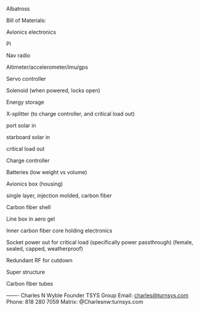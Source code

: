 
Albatross

Bill of Materials:

Avionics electronics

Pi

Nav radio

Altimeter/accelerometer/imu/gps

Servo controller

Solenoid (when powered, locks open)

Energy storage

X-splitter (to charge controller, and critical load out)

port solar in

starboard solar in

critical load out

Charge controller

Batteries (low weight vs volume)

Avionics box (housing)

single layer, injection molded, carbon fiber

Carbon fiber shell

Line box in aero gel

Inner carbon fiber core holding electronics

Socket power out for critical load (specifically power passthrough) (female, sealed, capped, weatherproof)

Redundant RF for cutdown

Super structure

Carbon fiber tubes

——-
Charles N Wyble
Founder TSYS Group
Email: charles@turnsys.com
Phone: 818 280 7059
Matrix: @Charlesnw:turnsys.com
